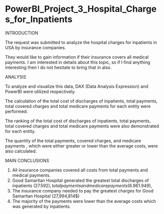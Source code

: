 # PowerBI_Project_3_Hospital_Charges_for_Inpatients

INTRODUCTION

The request was submitted to analyze the hospital charges for inpatients in USA by insurance companies.

They would like to gain information if their insurance covers all medical payments. 
I am interested in details about this topic, so if I find anything interesting then I do not hesitate to bring that in also. 

ANALYSIS

To analyze and visualize this data, DAX (Data Analysis Expression) and PowerBI were utilized respectively.

The calculation of the total cost of discharges of inpatients, total payments, total covered charges and total medicare payments for each entity were performed. 

The ranking of the total cost of discharges of inpatients, total payments, total covered charges and total medicare payments were also demonstrated for each entity.

The quantity of the total payments, covered charges, and medicare payments , which were either greater or lower than the average costs, were also calculated.



MAIN CONCLUSIONS

1.	All insurance companies covered all costs from total payments and medical payments.
2.	Good Samaritan Hospital generated the greatest total discharges of inpatients (27.592$), total payments and medicare payments (6.961.949$), 
3.	The insurance company needed to pay the greatest charges for Good Samaritan Hospital (27,994,814$)
4.	The majority of the payments were lower than the average costs which was generated by inpatients.
